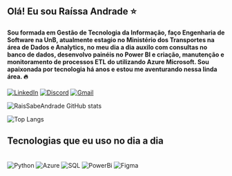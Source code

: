 
## Olá! Eu sou Raíssa Andrade ⭐

#### Sou formada em Gestão de Tecnologia da Informação, faço Engenharia de Software na UnB, atualmente estagio no Ministério dos Transportes na área de Dados e Analytics, no meu dia a dia auxilo com consultas no banco de dados, desenvolvo painéis no Power BI e criação, manutenção e monitoramento de processos ETL do utilizando Azure Microsoft. Sou apaixonada por tecnologia há anos e estou me aventurando nessa linda área. 🔥

[![LinkedIn](https://img.shields.io/badge/LinkedIn-0077B5?style=for-the-badge&logo=linkedin&logoColor=white)](https://www.linkedin.com/in/raissa-andrade-b2908a1b4/)
[![Discord](https://img.shields.io/badge/Discord-7289DA?style=for-the-badge&logo=discord&logoColor=white)](https://discord.com/channels/@raissaandrade88/)
[![Gmail](https://img.shields.io/badge/Gmail-D14836?style=for-the-badge&logo=gmail&logoColor=white)](mailto:raissaandrade8@gmail.com)


![RaisSabeAndrade GitHub stats](https://github-readme-stats.vercel.app/api?username=RaisSabeAndrade&show_icons=true&theme=dracula)

![Top Langs](https://github-readme-stats.vercel.app/api/top-langs/?username=RaisSabeAndrade&langs_count=8)

## Tecnologias que eu uso no dia a dia 
<div style="display: inline_block"><br>
<img align="center" alt="Python" src="https://img.shields.io/badge/Python-3776AB?style=for-the-badge&logo=python&logoColor=white"/>
<img align="center" alt="Azure" src="https://img.shields.io/badge/Microsoft_Azure-0089D6?style=for-the-badge&logo=microsoft-azure&logoColor=white"/>
<img align="center" alt="SQL" src="https://img.shields.io/badge/MySQL-00000F?style=for-the-badge&logo=mysql&logoColor=white"/>
<img align="center" alt="PowerBi" src="https://img.shields.io/badge/PowerBI-F2C811?style=for-the-badge&logo=Power%20BI&logoColor=white"/>
<img align="center" alt="Figma" src="https://img.shields.io/badge/Figma-F24E1E?style=for-the-badge&logo=figma&logoColor=white"/>
</div>
